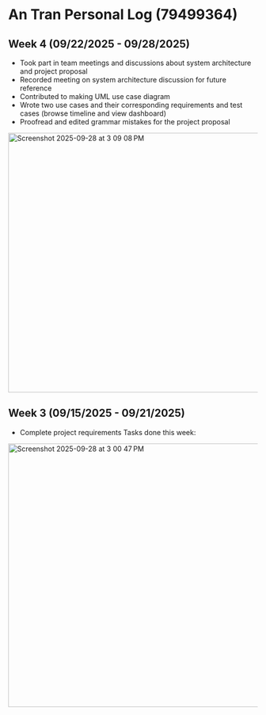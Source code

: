 # An Tran Personal Log (79499364)
## Week 4 (09/22/2025 - 09/28/2025)
- Took part in team meetings and discussions about system architecture and project proposal
- Recorded meeting on system architecture discussion for future reference
- Contributed to making UML use case diagram
- Wrote two use cases and their corresponding requirements and test cases (browse timeline and view dashboard)
- Proofread and edited grammar mistakes for the project proposal

<img width="689" height="524" alt="Screenshot 2025-09-28 at 3 09 08 PM" src="https://github.com/user-attachments/assets/ffd62673-c5a7-4e78-b26b-41696eb0e88a" />

## Week 3 (09/15/2025 - 09/21/2025)
- Complete project requirements
Tasks done this week:

<img width="751" height="532" alt="Screenshot 2025-09-28 at 3 00 47 PM" src="https://github.com/user-attachments/assets/2a5667fb-8f83-4080-9f34-9e327543e9a2" />
